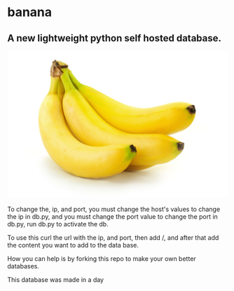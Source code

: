 # banana
<h2>A new lightweight python self hosted database.</h2>
<img src="istock-162487071.jpg"></img>
<p>To change the, ip, and port, you must change the host's values to change the ip in db.py, and you must change the port value to change the port in db.py, run db.py to activate the db.</p>
<p>To use this curl the url with the ip, and port, then add /, and after that add the content you want to add to the data base.</p>
<p>How you can help is by forking this repo to make your own better databases.</p>
<p>This database was made in a day</p>
